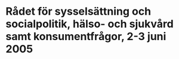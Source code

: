 # Rådet för sysselsättning och socialpolitik, hälso- och sjukvård samt konsumentfrågor, 2-3 juni 2005


